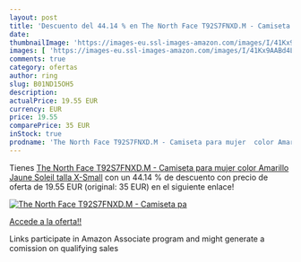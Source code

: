 ```yaml
---
layout: post
title: 'Descuento del 44.14 % en The North Face T92S7FNXD.M - Camiseta pa'
date: 
thumbnailImage: 'https://images-eu.ssl-images-amazon.com/images/I/41Kx9AABd4L._SL200_.jpg'
images: [ 'https://images-eu.ssl-images-amazon.com/images/I/41Kx9AABd4L._SL200_.jpg' ]
comments: true
category: ofertas
author: ring
slug: B01ND15OH5
description:
actualPrice: 19.55 EUR
currency: EUR
price: 19.55
comparePrice: 35 EUR
inStock: true
prodname: 'The North Face T92S7FNXD.M - Camiseta para mujer  color Amarillo  Jaune Soleil   talla X-Small'
---
```


Tienes [The North Face T92S7FNXD.M - Camiseta para mujer  color Amarillo  Jaune Soleil   talla X-Small](https://www.amazon.es/dp/B01ND15OH5/?tag=tolees-21) con un 44.14 % de descuento con precio de oferta de 19.55 EUR (original: 35 EUR) en el siguiente enlace!

[![The North Face T92S7FNXD.M - Camiseta pa](https://images-eu.ssl-images-amazon.com/images/I/41Kx9AABd4L._SL200_.jpg)](https://www.amazon.es/dp/B01ND15OH5/?tag=tolees-21)

[Accede a la oferta!!](https://www.amazon.es/dp/B01ND15OH5/?tag=tolees-21)

Links participate in Amazon Associate program and might generate a comission on qualifying sales



